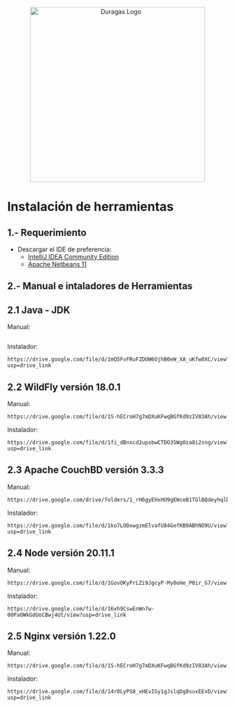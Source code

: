 <p align="center"><a href="#" target="_blank"><img src="https://duragaspromo.com/img/logo.png" width="400" alt="Duragas Logo"></a></p>

# Instalación de herramientas

## 1.- Requerimiento
 - Descargar el IDE de preferencia:
    * [IntelliJ IDEA Community Edition](https://www.jetbrains.com/idea/download/?section=windows) 
    * [Apache Netbeans 11](https://netbeans.apache.org/front/main/download/nb113/nb113/)

## 2.- Manual e intaladores de Herramientas


## 2.1 Java - JDK

Manual: 
``` 
```
Instalador: 
``` 
https://drive.google.com/file/d/1mQ5FvFRuFZDUW6OjhB0eW_XA_uKfw0XC/view?usp=drive_link
```
## 2.2 WildFly versión 18.0.1 
Manual: 
``` 
https://drive.google.com/file/d/1S-hECroH7g7mDXuKFwqBGfKd9zIV83Ah/view
```
Instalador: 
``` 
https://drive.google.com/file/d/1fi_dBnxcd2upsbwCTDO35WgOza8i2sng/view?usp=drive_link
```

## 2.3 Apache CouchBD versión 3.3.3

Manual: 
``` 
https://drive.google.com/drive/folders/1_rH6gyEHxHU9gEWceB1TGlBQdeyhqlD0
```
Instalador: 
``` 
https://drive.google.com/file/d/1ko7LODxwgzmElvafU84GefKB9ABhNO9U/view?usp=drive_link
```
## 2.4 Node versión 20.11.1
Manual: 
``` 
https://drive.google.com/file/d/1GovOKyPrLZi9JgcyP-My0oHe_P0ir_G7/view
```
Instalador: 
``` 
https://drive.google.com/file/d/16xh9CswEnWn7w-00PaOWkGdUoCBwj4Ut/view?usp=drive_link
```

## 2.5 Nginx versión 1.22.0

Manual: 
``` 
https://drive.google.com/file/d/1S-hECroH7g7mDXuKFwqBGfKd9zIV83Ah/view
```
Instalador: 
``` 
https://drive.google.com/file/d/14r0LyPS8_xHEvIGy1gJslqDg8suxEExD/view?usp=drive_link
```

